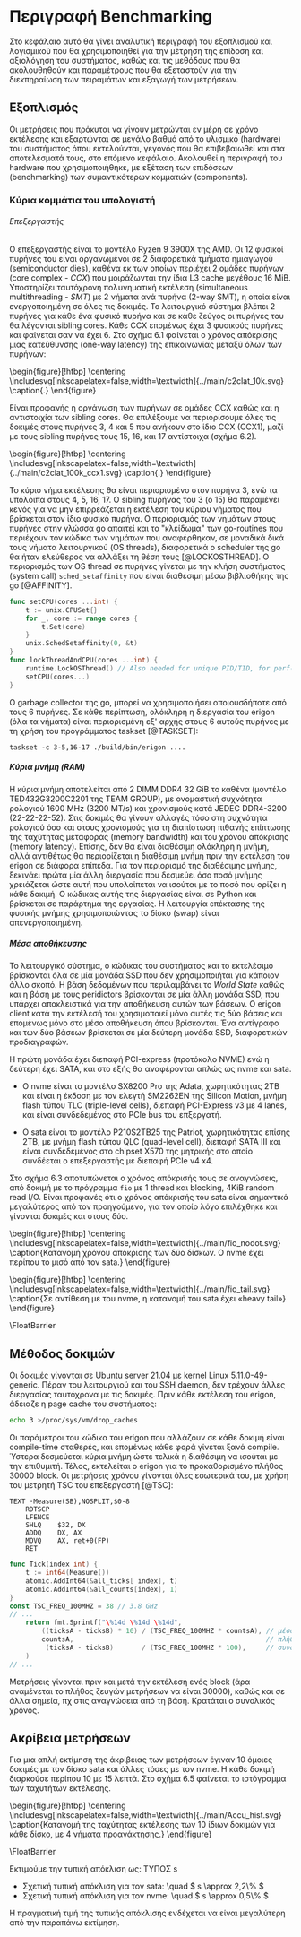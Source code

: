 
# Περιγραφή Benchmarking

Στο κεφάλαιο αυτό θα γίνει αναλυτική περιγραφή του εξοπλισμού και λογισμικού που θα χρησιμοποιηθεί
για την μέτρηση της επίδοση και αξιολόγηση του συστήματος, καθώς και τις μεθόδους που θα ακολουθηθούν
και παραμέτρους που θα εξεταστούν για την διεκπηραίωση των πειραμάτων και εξαγωγή των μετρήσεων.

## Εξοπλισμός

Οι μετρήσεις που πρόκυται να γίνουν μετρώνται εν μέρη σε χρόνο εκτέλεσης και εξαρτώνται σε μεγάλο βαθμό από
το υλισμικό (hardware) του συστήματος όπου εκτελούνται, γεγονός που θα επιβεβαιωθεί και στα αποτελέσματά τους, στο επόμενο κεφάλαιο.
Ακολουθεί η περιγραφή του hardware που χρησιμοποιήθηκε, με εξέταση των επιδόσεων (benchmarking) των συμαντικότερων κομματιών (components).

### Κύρια κομμάτια του υπολογιστή

###### Επεξεργαστής
Ο επεξεργαστής είναι το μοντέλο Ryzen 9 3900X της AMD.
Οι 12 φυσικοί πυρήνες του είναι οργανωμένοι σε 2 διαφορετικά τμήματα ημιαγωγού (semiconductor dies),
καθένα εκ των οποίων περιέχει 2 ομάδες πυρήνων (core complex - *CCX*) που μοιράζωνται την ίδια L3 cache μεγέθους 16 MiB.
Υποστηρίζει ταυτόχρονη πολυνηματική εκτέλεση (simultaneous multithreading - *SMT*) με 2 νήματα ανά πυρήνα (2-way SMT),
η οποία είναι ενεργοποιημένη σε όλες τις δοκιμές.
Το λειτουργικό σύστημα βλέπει 2 πυρήνες για κάθε ένα φυσικό πυρήνα και σε κάθε ζεύγος οι πυρήνες του θα λέγονται sibling cores.
Κάθε CCX επομένως έχει 3 φυσικούς πυρήνες και φαίνεται σαν να έχει 6.
Στο σχήμα 6.1 φαίνεται ο χρόνος απόκρισης μιας κατεύθυνσης (one-way latency) της επικοινωνίας μεταξύ όλων των πυρήνων:


\begin{figure}[!htbp]
  \centering
  \includesvg[inkscapelatex=false,width=\textwidth]{../main/c2clat\_10k.svg}
  \caption{.}
\end{figure}


Είναι προφανής η οργάνωση των πυρήνων σε ομάδες CCX καθώς και η αντιστοιχία των sibling cores.
Θα επιλέξουμε να περιορίσουμε όλες τις δοκιμές στους πυρήνες 3, 4 και 5 που ανήκουν στο ίδιο CCX (CCX1), μαζί
με τους sibling πυρήνες τους 15, 16, και 17 αντίστοιχα (σχήμα 6.2).


\begin{figure}[!htbp]
  \centering
  \includesvg[inkscapelatex=false,width=\textwidth]{../main/c2clat\_100k\_ccx1.svg}
  \caption{.}
\end{figure}


Το κύριο νήμα εκτέλεσης θα είναι περιορισμένο στον πυρήνα 3, ενώ τα υπόλοιπα στους 4, 5, 16, 17.
Ο sibling πυρήνας του 3 (ο 15) θα παραμένει κενός για να μην επιρρεάζεται η εκτέλεση του κύριου νήματος που βρίσκεται στον ίδιο φυσικό πυρήνα.
Ο περιορισμός των νημάτων στους πυρήνες στην γλώσσα go απαιτεί και το "κλείδωμα" των go-routines που περιέχουν τον κώδικα των νημάτων που αναφέρθηκαν,
σε μοναδικά δικά τους νήματα λειτουργικού (OS threads), διαφορετικά ο scheduler της go θα ήταν ελεύθερος να αλλάξει τη θέση τους [@LOCKOSTHREAD].
Ο περιορισμός των OS thread σε πυρήνες γίνεται με την κλήση συστήματος (system call) `sched_setaffinity` που είναι διαθέσιμη μέσω βιβλιοθήκης της go [@AFFINITY].
```go
func setCPU(cores ...int) {
    t := unix.CPUSet{}
    for _, core := range cores {
        t.Set(core)
    }
    unix.SchedSetaffinity(0, &t)
}
func lockThreadAndCPU(cores ...int) {
    runtime.LockOSThread() // Also needed for unique PID/TID, for perf-utils
    setCPU(cores...)
}
```
Ο garbage collector της go, μπορεί να χρησιμοποιήσει οποιουσδήποτε από τους 6 πυρήνες.
Σε κάθε περίπτωση, ολόκληρη η διεργασία του erigon (όλα τα νήματα) είναι περιορισμένη εξ' αρχής στους 6 αυτούς πυρήνες με τη χρήση του προγράμματος taskset [@TASKSET]:
```
taskset -c 3-5,16-17 ./build/bin/erigon ....
```

##### Κύρια μνήμη (RAM)
Η κύρια μνήμη αποτελείται από 2 DIMM DDR4 32 GiB το καθένα (μοντέλο TED432G3200C2201 της TEAM GROUP),
με ονομαστική συχνότητα ρολογιού 1600 MHz (3200 MT/s) και χρονισμούς κατά JEDEC DDR4-3200 (22-22-22-52).
Στις δοκιμές θα γίνουν αλλαγές τόσο στη συχνότητα ρολογιού όσο και στους χρονισμούς για τη διαπίστωση
πιθανής επίπτωσης της ταχύτητας μεταφοράς (memory bandwidth) και του χρόνου απόκρισης (memory latency).
Επίσης, δεν θα είναι διαθέσιμη ολόκληρη η μνήμη, αλλά αντιθέτως θα περιορίζεται η διαθέσιμη μνήμη πριν την
εκτέλεση του erigon σε διάφορα επίπεδα.
Για τον περιορισμό της διαθέσιμης μνήμης, ξεκινάει πρώτα μία άλλη διεργασία που δεσμεύει όσο ποσό μνήμης χρειάζεται ώστε
αυτή που υπολοίπεται να ισούται με το ποσό που ορίζει η κάθε δοκιμή. Ο κώδικας αυτής της διεργασίας είναι σε Python και βρίσκεται σε παράρτημα της εργασίας.
Η λειτουργία επέκτασης της φυσικής μνήμης χρησιμοποιώντας το δίσκο (swap) είναι απενεργοποιημένη.

##### Μέσα αποθήκευσης
Το λειτουργικό σύστημα, ο κώδικας του συστήματος και το εκτελέσιμο βρίσκονται όλα σε μία μονάδα SSD που δεν χρησιμοποιήται για κάποιον άλλο σκοπό.
Η βάση δεδομένων που περιλαμβάνει το *World State* καθώς και η βάση με τους peridictors βρίσκονται σε μία άλλη μονάδα SSD, που υπάρχει
αποκλειστικά για την αποθήκευση αυτών των βάσεων.
Ο erigon client κατά την εκτέλεσή του χρησιμοποιεί μόνο αυτές τις δύο βάσεις και επομένως μόνο στο μέσο αποθήκευση όπου βρίσκονται.
Ένα αντίγραφο και των δύο βάσεων βρίσκεται σε μία δεύτερη μονάδα SSD, διαφορετικών προδιαγραφών.

Η πρώτη μονάδα έχει διεπαφή PCI-express (προτόκολο NVME) ενώ η δεύτερη έχει SATA, και στο εξής θα αναφέρονται απλώς ως nvme και sata.

- O nvme είναι το μοντέλο SX8200 Pro της Adata, χωρητικότητας 2TB και είναι η έκδοση με τον ελεγτή SM2262EN της Silicon Motion,
μνήμη flash τύπου TLC (triple-level cells), διεπαφή PCI-Express v3 με 4 lanes, και είναι συνδεδεμένος στο PCIe bus του επξεργατή.

- Ο sata είναι το μοντέλο P210S2TB25 της Patriot, χωρητικότητας επίσης 2TB, με μνήμη flash τύπου QLC (quad-level cell),
διεπαφή SATA III και είναι συνδεδεμένος στο chipset X570 της μητρικής στο οποίο συνδέεται ο επεξεργαστής με διεπαφή PCIe v4 x4.

Στο σχήμα 6.3 αποτυπώνεται ο χρόνος απόκρισής τους σε αναγνώσεις, από δοκιμή με το πρόγραμμα `fio` με 1 thread και blocking, 4KiB random read I/O.
Είναι προφανές ότι ο χρόνος απόκρισής του sata είναι σημαντικά μεγαλύτερος από τον προηγούμενο, για τον οποίο λόγο επιλέχθηκε και γίνονται δοκιμές και στους δύο.


\begin{figure}[!htbp]
  \centering
  \includesvg[inkscapelatex=false,width=\textwidth]{../main/fio\_nodot.svg}
  \caption{Κατανομή χρόνου απόκρισης των δύο δίσκων. Ο nvme έχει περίπου το μισό από τον sata.}
\end{figure}


\begin{figure}[!htbp]
  \centering
  \includesvg[inkscapelatex=false,width=\textwidth]{../main/fio\_tail.svg}
  \caption{Σε αντίθεση με του nvme, η κατανομή του sata έχει «heavy tail»}
\end{figure}

\FloatBarrier

## Μέθοδος δοκιμών

Οι δοκιμές γίνονται σε Ubuntu server 21.04 με kernel Linux 5.11.0-49-generic.
Πέραν του λειτουργιού και του SSH daemon, δεν τρέχουν άλλες διεργασίας ταυτόχρονα με τις δοκιμές.
Πριν κάθε εκτέλεση του erigon, άδειαζε η page cache του συστήματος:
```bash
echo 3 >/proc/sys/vm/drop_caches
```
Οι παράμετροι του κώδικα του erigon που αλλάζουν σε κάθε δοκιμή είναι compile-time σταθερές, και επομένως κάθε φορά γίνεται ξανά compile.
Ύστερα δεσμεύεται κύρια μνήμη ώστε τελικά η διαθέσιμη να ισούται με την επιθυμιτή.
Τέλος, εκτελείται ο erigon για το προκαθορισμένο πλήθος 30000 block.
Οι μετρήσεις χρόνου γίνονται όλες εσωτερικά του, με χρήση του μετρητή TSC του επεξεργαστή [@TSC]:
```
TEXT ·Measure(SB),NOSPLIT,$0-8
    RDTSCP
    LFENCE
    SHLQ    $32, DX
    ADDQ    DX, AX
    MOVQ    AX, ret+0(FP)
    RET
```
```go
func Tick(index int) {
    t := int64(Measure())
    atomic.AddInt64(&all_ticks[ index], t)
    atomic.AddInt64(&all_counts[index], 1)
}
const TSC_FREQ_100MHZ = 38 // 3.8 GHz
// ...
    return fmt.Sprintf("\%14d \%14d \%14d",
        ((ticksA - ticksB) * 10) / (TSC_FREQ_100MHZ * countsA), // μέσος όρος
        countsA,                                                // πλήθος μετρήσεων
         (ticksA - ticksB)       / (TSC_FREQ_100MHZ * 100),     // συνολικός χρόνος
    )
// ...
```
Μετρήσεις γίνονται πριν και μετά την εκτέλεση ενός block (άρα αναμένεται το πλήθος ζευγών μετρήσεων να είναι 30000),
καθώς και σε άλλα σημεία, πχ στις αναγνώσεια από τη βάση.
Κρατάται ο συνολικός χρόνος.

## Ακρίβεια μετρήσεων

Για μια απλή εκτίμηση της άκρίβειας των μετρήσεων έγιναν 10 όμοιες δοκιμές με τον δίσκο sata και άλλες τόσες με τον nvme.
Η κάθε δοκιμή διαρκούσε περίπου 10 με 15 λεπτά.
Στο σχήμα 6.5 φαίνεται το ιστόγραμμα των ταχυτήτων εκτέλεσης.

\begin{figure}[!htbp]
  \centering
  \includesvg[inkscapelatex=false,width=\textwidth]{../main/Accu\_hist.svg}
  \caption{Κατανομή της ταχύτητας εκτέλεσης των 10 ίδιων δοκιμών για κάθε δίσκο, με 4 νήματα προανάκτησης.}
\end{figure}

\FloatBarrier

Εκτιμούμε την τυπική απόκλιση ως:
ΤΥΠΟΣ s

- Σχετική τυπική απόκλιση για τον sata: \quad $ s \approx 2,2\\% $
- Σχετική τυπική απόκλιση για τον nvme: \quad $ s \approx 0,5\\% $

Η πραγματική τιμή της τυπικής απόκλισης ενδέχεται να είναι μεγαλύτερη από την παραπάνω εκτίμηση.
